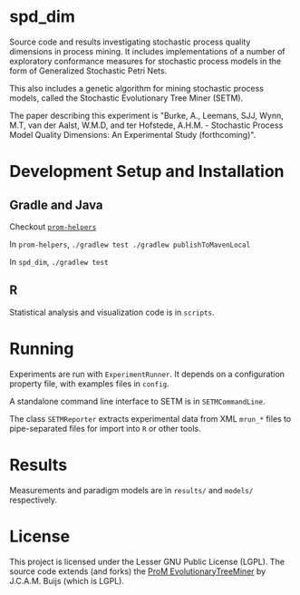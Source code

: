 # spd\_dim

Source code and results investigating stochastic process quality dimensions in process mining. It includes implementations of a number of exploratory conformance measures for stochastic process models in the form of Generalized Stochastic Petri Nets. 

This also includes a genetic algorithm for mining stochastic process models, called the Stochastic Evolutionary Tree Miner (SETM). 

The paper describing this experiment is "Burke, A., Leemans, SJJ, Wynn, M.T, van der Aalst, W.M.D, and ter Hofstede, A.H.M. - Stochastic Process Model Quality Dimensions: An Experimental Study (forthcoming)".

# Development Setup and Installation

## Gradle and Java

Checkout [`prom-helpers`](https://github.com/adamburkegh/prom-helpers) 

In `prom-helpers`, `./gradlew test ./gradlew publishToMavenLocal`

In `spd_dim`, `./gradlew test`

## R 

Statistical analysis and visualization code is in `scripts`.

# Running

Experiments are run with `ExperimentRunner`. It depends on a configuration property file, with examples files in `config`.

A standalone command line interface to SETM is in `SETMCommandLine`.

The class `SETMReporter` extracts experimental data from XML `mrun_*` files to pipe-separated files for import into `R` or other tools.

# Results

Measurements and paradigm models are in `results/` and `models/` respectively.


# License

This project is licensed under the Lesser GNU Public License (LGPL). The source code extends (and forks) the [ProM EvolutionaryTreeMiner](https://svn.win.tue.nl/repos/prom/Packages/EvolutionaryTreeMiner/Trunk) by J.C.A.M. Buijs (which is LGPL). 

